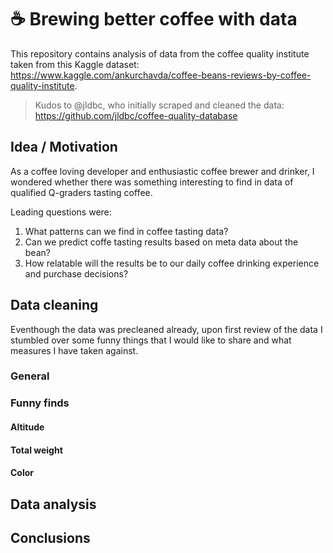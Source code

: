 # ☕ Brewing better coffee with data
This repository contains analysis of data from the coffee quality institute taken from this Kaggle dataset: https://www.kaggle.com/ankurchavda/coffee-beans-reviews-by-coffee-quality-institute.

>Kudos to @jldbc, who initially scraped and cleaned the data:
>https://github.com/jldbc/coffee-quality-database


## Idea / Motivation

As a coffee loving developer and enthusiastic coffee brewer and drinker, I wondered whether there was something interesting to find in data of qualified Q-graders tasting coffee.

Leading questions were:

1. What patterns can we find in coffee tasting data?
1. Can we predict coffe tasting results based on meta data about the bean?
1. How relatable will the results be to our daily coffee drinking experience and purchase decisions?
## Data cleaning
Eventhough the data was precleaned already, upon first review of the data I stumbled over some funny things that I would like to share and what measures I have taken against.

### General
### Funny finds
#### Altitude
#### Total weight
#### Color

## Data analysis

## Conclusions